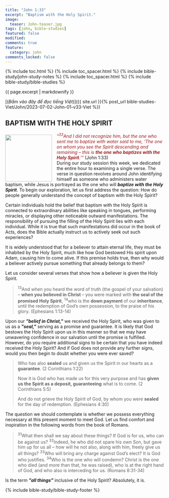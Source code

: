 ```yaml
---
title: "John 1:33"
excerpt: "Baptism with the Holy Spirit."
image:
  teaser: John-teaser.jpg
tags: [john, bible-studies]
featured: false
modified:
comments: true
feature:
  category: john
comments_locked: false
---
```


{% include toc.html %}
{% include toc_spacer.html %}
{% include bible-study/john-study-notes %}
{% include toc_spacer.html %}
{% include bible-study/bible-studies %}

{{ page.excerpt | markdownify }}

[(<em>Bấm vào đây để đọc tiếng Việt</em>)]({{ site.url }}{% post_url bible-studies-Viet/John/2023-07-02-John-01-v33-Viet %})

## BAPTISM WITH THE HOLY SPIRIT

<div>
<p>
<img alt src="http://vacsf.org/assets/images/John-teaser.jpg" style="border: 0px none; margin: 7px 15px 0px 0px; max-width: 100%; height: 148px; padding: 0px; float: left;">
    <span style="color: rgb(159, 29, 33);"><i>"<sup>33</sup>And I did not recognize him, but the one who sent me to baptize with water said to me, ‘The one on whom you see the Spirit descending and remaining – this is <strong>the one who baptizes with the Holy Spirit</strong>.’"</i></span> (John 1:33)<br />During our study session this week, we dedicated the entire hour to examining a single verse. The verse in question revolves around John identifying himself as someone who administers water baptism, while Jesus is portrayed as the one who will <strong><i>baptize with the Holy Spirit</i></strong>. To begin our exploration, let us first address the question: How do people generally understand the concept of baptism with the Holy Spirit?</p>
</div>

Certain individuals hold the belief that baptism with the Holy Spirit is connected to extraordinary abilities like speaking in tongues, performing miracles, or displaying other noticeable outward manifestations. The responsibility of pursuing the filling of the Holy Spirit lies with each individual. While it is true that such manifestations did occur in the book of Acts, does the Bible actually instruct us to actively seek out such experiences?

It is widely understood that for a believer to attain eternal life, they must be inhabited by the Holy Spirit, much like how God bestowed His spirit upon Adam, causing him to come alive. If this premise holds true, then why would a believer actively pursue something that already belongs to them?

Let us consider several verses that show how a believer is given the Holy Spirit.

> <sup>13</sup>And when you heard the word of truth (the gospel of your salvation) – <strong>when you believed in Christ </strong>– you were marked with <strong>the seal of the promised Holy Spirit</strong>,  <sup>14</sup>who is the <strong>down payment </strong>of our <strong>inheritance</strong>, until the redemption of God’s own possession, to the praise of his glory. (Ephesians 1:13-14)

Upon our ***"belief in Christ,"*** we received the Holy Spirit, who was given to us as a ***"seal,"*** serving as a promise and guarantee. It is likely that God bestows the Holy Spirit upon us in this manner so that we may have unwavering confidence in our salvation until the promise is fulfilled. However, do you require additional signs to be certain that you have indeed received the Holy Spirit? And if God does not provide any further signs, would you then begin to doubt whether you were ever saved?

> Who has also <strong>sealed</strong> us and given us the Spirit in our hearts as a <strong>guarantee</strong>. (2 Corinthians 1:22)
>
> Now it is God who has made us for this very purpose and has <strong>given us the Spirit as a deposit, guaranteeing</strong> what is to come. (2 Corinthians 5:5)
>
> And do not grieve the Holy Spirit of God, by whom you were <strong>sealed</strong> for the day of redemption. (Ephesians 4:30)

The question we should contemplate is whether we possess everything necessary at this present moment to meet God. Let us find comfort and inspiration in the following words from the book of Romans.

> <sup>31</sup>What then shall we say about these things? If God is for us, who can be against us? <sup>32</sup>Indeed, he who did not spare his own Son, but gave him up for us all – how will he not also, along with him, freely give us all things? <sup>33</sup>Who will bring any charge against God’s elect? It is God who justifies. <sup>34</sup>Who is the one who will condemn? Christ is the one who died (and more than that, he was raised), who is at the right hand of God, and who also is interceding for us. (Romans 8:31-34)

Is the term ***"all things"*** inclusive of the Holy Spirit? Absolutely, it is.

{% include bible-study/bible-study-footer %}

